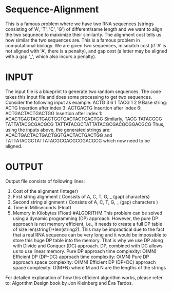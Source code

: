 # Sequence-Alignment
This is a famous problem where we have two RNA sequences (strings consisting of 'A', 'T', 'C', 'G') of different/same length and we want to align the two sequnece to maiximize their similarity. The alignment cost tells us how similar the two sequences are. This is a famous problem in computational biology. We are given two sequences, mismatch cost (if 'A' is not aligned with 'A', there is a penalty), and gap cost (a letter may be aligned with a gap '_', which also incurs a penalty).
# INPUT
The input file is a blueprint to generate two random sequences. The code takes this input file and does some processing to get two sequences. Consider the following input as example: 
ACTG
3
6
1 
TACG 
1
2
9
Base string: ACTG
Insertion after index 3: ACTGACTG
Insertion after index 6: ACTGACTACTGACTGG
Insertion after index 1: ACACTGACTACTGACTGGTGACTACTGACTGG
Similarly,
TACG
TATACGCG
TATTATACGCGACGCG 
TATTATACGCTATTATACGCGACGCGGACGCG
Thus, using the inputs above, the generated strings are:
ACACTGACTACTGACTGGTGACTACTGACTGG 
and 
TATTATACGCTATTATACGCGACGCGGACGCG 
which now need to be aligned.
# OUTPUT
Output file consists of following lines:
1. Cost of the alignment (Integer)
2. First string alignment ( Consists of A, C, T, G, _ (gap) characters)
3. Second string alignment ( Consists of A, C, T, G, _ (gap) characters )
4. Time in Milliseconds (Float)
5. Memory in Kilobytes (Float)
#ALGORITHM
This problem can be solved using a dynamic programming (DP) approach. However, the pure DP approach is not memory efficient, i.e., it needs to create a full DP table of size len(string1)*len(string2). This may be impractical due to the fact that a real RNA sequence can be very long and it would be impossible to store this huge DP table into the memory.
That is why we use DP along with Divide and Conquer (DC) approach. DP, combined with DC allows us to use linear memory.
Pure DP approach time complexity: O(MN)
Efficient DP (DP+DC) approach time complexity: O(MN)
Pure DP approach space complexity: O(MN)
Efficient DP (DP+DC) approach space complexity: O(M+N)
where M and N are the lengths of the strings

For detailed explanation of how this efficient algorithm works, please refer to: Algorithm Design book by Jon Kleinberg and Éva Tardos.

